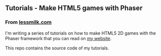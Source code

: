 ## Tutorials - Make HTML5 games with Phaser
### From [lessmilk.com](http://www.lessmilk.com)

I'm writing a series of tutorials on how to make HTML5 2D games with the Phaser framework that you can read on [my website](http://lessmilk.com/tutorials.php).

This repo contains the source code of my tutorials.
